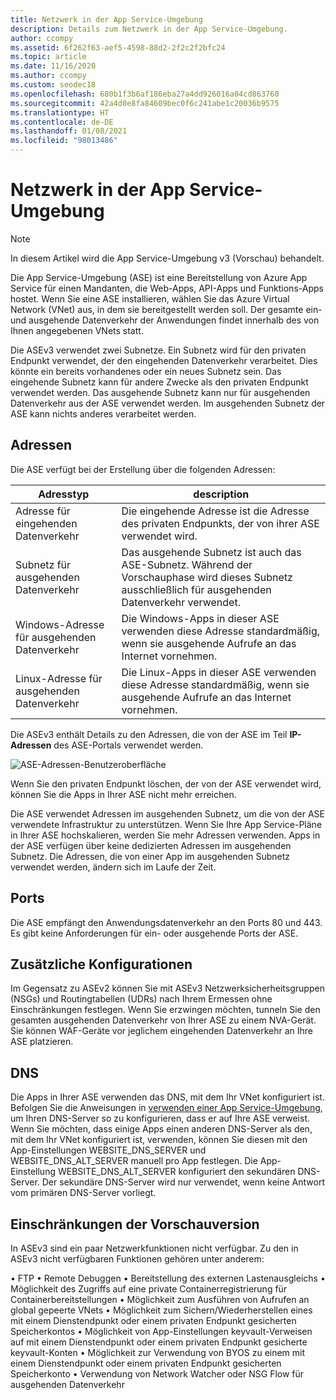 ```yaml
---
title: Netzwerk in der App Service-Umgebung
description: Details zum Netzwerk in der App Service-Umgebung.
author: ccompy
ms.assetid: 6f262f63-aef5-4598-88d2-2f2c2f2bfc24
ms.topic: article
ms.date: 11/16/2020
ms.author: ccompy
ms.custom: seodec18
ms.openlocfilehash: 680b1f3b6af186eba27a4dd926016a04cd863760
ms.sourcegitcommit: 42a4d0e8fa84609bec0f6c241abe1c20036b9575
ms.translationtype: HT
ms.contentlocale: de-DE
ms.lasthandoff: 01/08/2021
ms.locfileid: "98013486"
---
```

# <a name="app-service-environment-networking"></a>Netzwerk in der App Service-Umgebung

> [!NOTE]
> In diesem Artikel wird die App Service-Umgebung v3 (Vorschau) behandelt.
> 

Die App Service-Umgebung (ASE) ist eine Bereitstellung von Azure App Service für einen Mandanten, die Web-Apps, API-Apps und Funktions-Apps hostet. Wenn Sie eine ASE installieren, wählen Sie das Azure Virtual Network (VNet) aus, in dem sie bereitgestellt werden soll. Der gesamte ein- und ausgehende Datenverkehr der Anwendungen findet innerhalb des von Ihnen angegebenen VNets statt.  

Die ASEv3 verwendet zwei Subnetze.  Ein Subnetz wird für den privaten Endpunkt verwendet, der den eingehenden Datenverkehr verarbeitet. Dies könnte ein bereits vorhandenes oder ein neues Subnetz sein.  Das eingehende Subnetz kann für andere Zwecke als den privaten Endpunkt verwendet werden. Das ausgehende Subnetz kann nur für ausgehenden Datenverkehr aus der ASE verwendet werden. Im ausgehenden Subnetz der ASE kann nichts anderes verarbeitet werden.

## <a name="addresses"></a>Adressen 
Die ASE verfügt bei der Erstellung über die folgenden Adressen:

| Adresstyp | description |
|--------------|-------------|
| Adresse für eingehenden Datenverkehr | Die eingehende Adresse ist die Adresse des privaten Endpunkts, der von ihrer ASE verwendet wird. |
| Subnetz für ausgehenden Datenverkehr | Das ausgehende Subnetz ist auch das ASE-Subnetz. Während der Vorschauphase wird dieses Subnetz ausschließlich für ausgehenden Datenverkehr verwendet. |
| Windows-Adresse für ausgehenden Datenverkehr | Die Windows-Apps in dieser ASE verwenden diese Adresse standardmäßig, wenn sie ausgehende Aufrufe an das Internet vornehmen. |
| Linux-Adresse für ausgehenden Datenverkehr | Die Linux-Apps in dieser ASE verwenden diese Adresse standardmäßig, wenn sie ausgehende Aufrufe an das Internet vornehmen. |

Die ASEv3 enthält Details zu den Adressen, die von der ASE im Teil **IP-Adressen** des ASE-Portals verwendet werden.

![ASE-Adressen-Benutzeroberfläche](./media/networking/networking-ip-addresses.png)

Wenn Sie den privaten Endpunkt löschen, der von der ASE verwendet wird, können Sie die Apps in Ihrer ASE nicht mehr erreichen.  

Die ASE verwendet Adressen im ausgehenden Subnetz, um die von der ASE verwendete Infrastruktur zu unterstützen. Wenn Sie Ihre App Service-Pläne in Ihrer ASE hochskalieren, werden Sie mehr Adressen verwenden. Apps in der ASE verfügen über keine dedizierten Adressen im ausgehenden Subnetz. Die Adressen, die von einer App im ausgehenden Subnetz verwendet werden, ändern sich im Laufe der Zeit.

## <a name="ports"></a>Ports

Die ASE empfängt den Anwendungsdatenverkehr an den Ports 80 und 443.  Es gibt keine Anforderungen für ein- oder ausgehende Ports der ASE. 

## <a name="extra-configurations"></a>Zusätzliche Konfigurationen

Im Gegensatz zu ASEv2 können Sie mit ASEv3 Netzwerksicherheitsgruppen (NSGs) und Routingtabellen (UDRs) nach Ihrem Ermessen ohne Einschränkungen festlegen. Wenn Sie erzwingen möchten, tunneln Sie den gesamten ausgehenden Datenverkehr von Ihrer ASE zu einem NVA-Gerät. Sie können WAF-Geräte vor jeglichem eingehenden Datenverkehr an Ihre ASE platzieren. 

## <a name="dns"></a>DNS

Die Apps in Ihrer ASE verwenden das DNS, mit dem Ihr VNet konfiguriert ist. Befolgen Sie die Anweisungen in [verwenden einer App Service-Umgebung](https://docs.microsoft.com/azure/app-service/environment/using#dns-configuration), um Ihren DNS-Server so zu konfigurieren, dass er auf Ihre ASE verweist. Wenn Sie möchten, dass einige Apps einen anderen DNS-Server als den, mit dem Ihr VNet konfiguriert ist, verwenden, können Sie diesen mit den App-Einstellungen WEBSITE_DNS_SERVER und WEBSITE_DNS_ALT_SERVER manuell pro App festlegen. Die App-Einstellung WEBSITE_DNS_ALT_SERVER konfiguriert den sekundären DNS-Server. Der sekundäre DNS-Server wird nur verwendet, wenn keine Antwort vom primären DNS-Server vorliegt. 

## <a name="preview-limitation"></a>Einschränkungen der Vorschauversion

In ASEv3 sind ein paar Netzwerkfunktionen nicht verfügbar.  Zu den in ASEv3 nicht verfügbaren Funktionen gehören unter anderem:

• FTP • Remote Debuggen • Bereitstellung des externen Lastenausgleichs • Möglichkeit des Zugriffs auf eine private Containerregistrierung für Containerbereitstellungen • Möglichkeit zum Ausführen von Aufrufen an global gepeerte VNets • Möglichkeit zum Sichern/Wiederherstellen eines mit einem Dienstendpunkt oder einem privaten Endpunkt gesicherten Speicherkontos • Möglichkeit von App-Einstellungen keyvault-Verweisen auf mit einem Dienstendpunkt oder einem privaten Endpunkt gesicherte keyvault-Konten • Möglichkeit zur Verwendung von BYOS zu einem mit einem Dienstendpunkt oder einem privaten Endpunkt gesicherten Speicherkonto • Verwendung von Network Watcher oder NSG Flow für ausgehenden Datenverkehr
    
    

